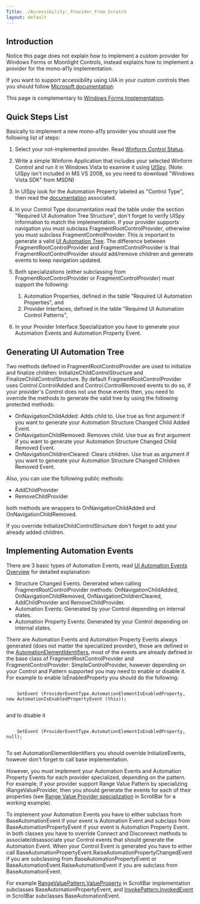 ```yaml
---
Title: ./Accessibility:_Provider_From_Scratch
layout: default
---
```


Introduction
------------

Notice this page does not explain how to implement a custom provider for
Windows Forms or Moonlight Controls, instead explains how to implement a
provider for the mono-a11y implementation.

If you want to support accessibility using UIA in your custom controls
then you should follow [Microsoft
documentation](http://msdn.microsoft.com/en-us/library/ms747229.aspx):

This page is complementary to [ Windows Forms
Implementation]({{site.url}}/Accessibility:_Winforms_Implementation "wikilink").

Quick Steps List
----------------

Basically to implement a new mono-a11y provider you should use the
following list of steps:

1.  Select your not-implemented provider. Read [ Winform Control
    Status]({{site.url}}/Accessibility:_Control_Status "wikilink").
2.  Write a simple Winform Application that includes your selected
    Winform Control and run it in Windows Vista to examine it using
    [UISpy](http://msdn.microsoft.com/en-us/library/ms727247.aspx).
    (Note: UISpy isn't included in MS VS 2008, so you need to download
    "Windows Vista SDK" from MSDN)
3.  In UISpy look for the Automation Property labeled as "Control Type",
    then read the
    [documentation](http://msdn.microsoft.com/en-us/library/ms743581.aspx)
    associated.
4.  In your Control Type documentation read the table under the section
    "Required UI Automation Tree Structure", don't forget to verify
    UISpy information to match the implementation. If your provider
    supports navigation you must subclass FragmentRootControlProvider,
    otherwise you must subclass FragmentControlProvider. This is
    important to generate a valid [UI Automation
    Tree](http://msdn.microsoft.com/en-us/library/ms741931.aspx). The
    difference between FragmentRootControlProvider and
    FragmentControlProvider is that FragmentRootControlProvider should
    add/remove children and generate events to keep navigation updated.
5.  Both specializations (either subclassing from
    FragmentRootControlProvider or FragmentControlProvider) must support
    the following:
    1.  Automation Properties, defined in the table "Required UI
        Automation Properties", and
    2.  Provider Interfaces, defined in the table "Required UI
        Automation Control Patterns",

6.  In your Provider Interface Specialization you have to generate your
    Automation Events and Automation Property Event.

Generating UI Automation Tree
-----------------------------

Two methods defined in FragmentRootControlProvider are used to
initialize and finalize children: InitializeChildControlStructure and
FinalizeChildControlStructure. By default FragmentRootControlProvider
uses Control.ControlAdded and Control.ControlRemoved events to do so, if
your provider's Control does not use those events then, you need to
override the methods to generate the valid tree by using the following
protected methods:

-   OnNavigationChildAdded: Adds child to. Use true as first argument if
    you want to generate your Automation Structure Changed Child Added
    Event.
-   OnNavigationChildRemoved: Removes child. Use true as first argument
    if you want to generate your Automation Structure Changed Child
    Removed Event.
-   OnNavigationChildrenCleared: Clears children. Use true as argument
    if you want to generate your Automation Structure Changed Children
    Removed Event.

Also, you can use the following public methods:

-   AddChildProvider
-   RemoveChildProvider

both methods are wrappers to OnNavigationChildAdded and
OnNavigationChildRemoved.

If you override InitializeChildControlStructure don't forget to add your
already added children.

Implementing Automation Events
------------------------------

There are 3 basic types of Automation Events, read [UI Automation Events
Overview](http://msdn.microsoft.com/en-us/library/ms748252.aspx) for
detailed explanation:

-   Structure Changed Events. Generated when calling
    FragmentRootControlProvider methods: OnNavigationChildAdded,
    OnNavigationChildRemoved, OnNavigationChildrenCleared,
    AddChildProvider and RemoveChildProvider.
-   Automation Events: Generated by your Control depending on internal
    states.
-   Automation Property Events: Generated by your Control depending on
    internal states.

There are Automation Events and Automation Property Events always
generated (does not matter the specialized provider), those are defined
in the
[AutomationElementIdentifiers](http://msdn.microsoft.com/en-us/library/system.windows.automation.automationelementidentifiers.aspx),
most of the events are already defined in the base class of
FragmentRootControlProvider and FragmentControlProvider:
SimpleControlProvider, however depending on your Control and Pattern
supported you may need to enable or disable it. For example to enable
IsEnabledProperty you should do the following:

<div class="csharp">
    <pre><code>
    SetEvent (ProviderEventType.AutomationElementIsEnabledProperty, new AutomationIsEnabledPropertyEvent (this));
    </code></pre>

</div>
and to disable it

<div class="csharp">
    <pre><code>
    SetEvent (ProviderEventType.AutomationElementIsEnabledProperty, null);
    </code></pre>

</div>
To set AutomationElementIdentifiers you should override
InitializeEvents, however don't forget to call base implementation.

However, you must implement your Automation Events and Automation
Property Events for each provider specialized, depending on the pattern.
For example, if your provider support Range Value Pattern by
specializing IRangeValueProvider, then you should generate the events
for each of their properties (see [Range Value Provider
specialization](http://anonsvn.mono-project.com/viewvc/trunk/uia2atk/UIAutomationWinforms/UIAutomationWinforms/Mono.UIAutomation.Winforms.Behaviors/ScrollBar/RangeValueProviderBehavior.cs?view=markup)
in ScrollBar for a working example).

To implement your Automation Events you have to either subclass from
BaseAutomationEvent if your event is Automation Event and subclass from
BaseAutomationPropertyEvent if your event is Automation Property Event.
In both classes you have to override Connect and Disconnect methods to
associate/disassociate your Control events that should generate the
Automation Event. When your Control Event is generated you have to
either call
BaseAutomationPropertyEvent.RaiseAutomationPropertyChangedEvent if you
are subclassing from BaseAutomationPropertyEvent or
BaseAutomationEvent.RaiseAutomationEvent if you are subclass from
BaseAutomationEvent.

For example
[RangeValuePattern.ValueProperty](http://anonsvn.mono-project.com/viewvc/trunk/uia2atk/UIAutomationWinforms/UIAutomationWinforms/Mono.UIAutomation.Winforms.Events/ScrollBar/RangeValuePatternValueEvent.cs?view=markup)
in ScrollBar implementation subclasses BaseAutomationPropertyEvent, and
[InvokePattern.InvokedEvent](http://anonsvn.mono-project.com/viewvc/trunk/uia2atk/UIAutomationWinforms/UIAutomationWinforms/Mono.UIAutomation.Winforms.Events/ScrollBar/ButtonInvokePatternInvokedEvent.cs?view=markup)
in ScrollBar subclasses BaseAutomationEvent.

